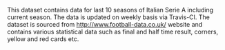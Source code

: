 This dataset contains data for last 10 seasons of Italian Serie A including current season. The data is updated on weekly basis via Travis-CI. The dataset is sourced from http://www.football-data.co.uk/ website and contains various statistical data such as final and half time result, corners, yellow and red cards etc.
